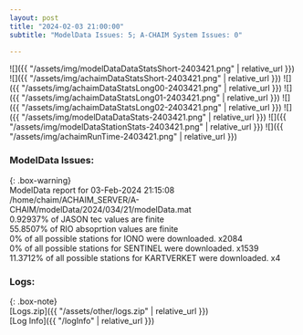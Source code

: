 ```yaml
---
layout: post
title: "2024-02-03 21:00:00"
subtitle: "ModelData Issues: 5; A-CHAIM System Issues: 0"

---
```


![]({{ "/assets/img/modelDataDataStatsShort-2403421.png" | relative_url }})
![]({{ "/assets/img/achaimDataStatsShort-2403421.png" | relative_url }})
![]({{ "/assets/img/achaimDataStatsLong00-2403421.png" | relative_url }})
![]({{ "/assets/img/achaimDataStatsLong01-2403421.png" | relative_url }})
![]({{ "/assets/img/achaimDataStatsLong02-2403421.png" | relative_url }})
![]({{ "/assets/img/modelDataDataStats-2403421.png" | relative_url }})
![]({{ "/assets/img/modelDataStationStats-2403421.png" | relative_url }})
![]({{ "/assets/img/achaimRunTime-2403421.png" | relative_url }})


### ModelData Issues:  
  
{: .box-warning}  
 ModelData report for 03-Feb-2024 21:15:08   
 /home/chaim/ACHAIM_SERVER/A-CHAIM/modelData/2024/034/21/modelData.mat   
 0.92937% of JASON tec values are finite   
 55.8507% of RIO absoprtion values are finite   
 0% of all possible stations for IONO were downloaded. x2084   
 0% of all possible stations for SENTINEL were downloaded. x1539   
 11.3712% of all possible stations for KARTVERKET were downloaded. x4   
  


### Logs:  
  
{: .box-note}  
[Logs.zip]({{ "/assets/other/logs.zip" | relative_url }})  
[Log Info]({{ "/logInfo" | relative_url }})  
